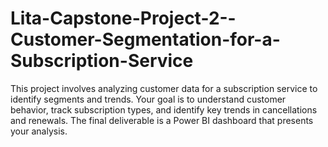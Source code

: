 # Lita-Capstone-Project-2--Customer-Segmentation-for-a-Subscription-Service
This project involves analyzing customer data for a subscription service to identify segments and trends. Your goal is to understand customer behavior, track subscription types, and identify key trends in cancellations and renewals. The final deliverable is a Power BI dashboard that presents your analysis.
